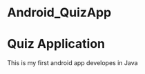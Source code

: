 # Android_QuizApp

<h1>Quiz Application</h1>
<p>This is my first android app developes in <span color="orange">Java</span></p>
